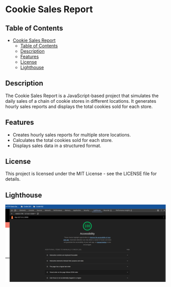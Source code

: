 # Cookie Sales Report

## Table of Contents

- [Cookie Sales Report](#cookie-sales-report)
  - [Table of Contents](#table-of-contents)
  - [Description](#description)
  - [Features](#features)
  - [License](#license)
  - [Lighthouse](#lighthouse)

## Description

The Cookie Sales Report is a JavaScript-based project that simulates the daily sales of a chain of cookie stores in different locations.
It generates hourly sales reports and displays the total cookies sold for each store.

## Features

- Creates hourly sales reports for multiple store locations.
- Calculates the total cookies sold for each store.
- Displays sales data in a structured format.

## License

This project is licensed under the MIT License - see the LICENSE file for details.

## Lighthouse

![Lighthouse Capture](img/lighthouse-lab6a.png)
